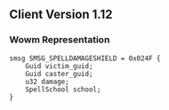 ## Client Version 1.12

### Wowm Representation
```rust,ignore
smsg SMSG_SPELLDAMAGESHIELD = 0x024F {
    Guid victim_guid;    
    Guid caster_guid;    
    u32 damage;    
    SpellSchool school;    
}

```
